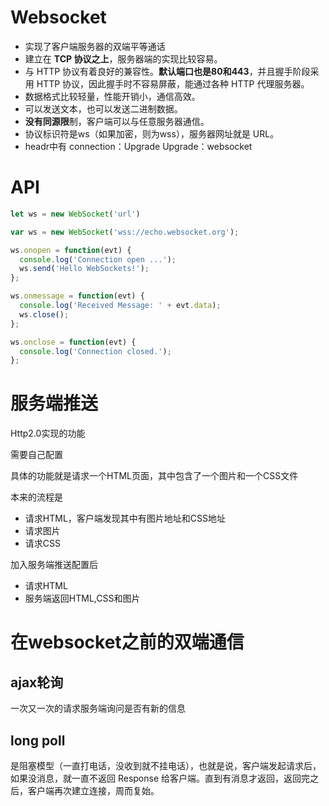 # Websocket

- 实现了客户端服务器的双端平等通话
- 建立在 **TCP 协议之上**，服务器端的实现比较容易。
- 与 HTTP 协议有着良好的兼容性。**默认端口也是80和443**，并且握手阶段采用 HTTP 协议，因此握手时不容易屏蔽，能通过各种 HTTP 代理服务器。
- 数据格式比较轻量，性能开销小，通信高效。
- 可以发送文本，也可以发送二进制数据。
- **没有同源限**制，客户端可以与任意服务器通信。
- 协议标识符是ws（如果加密，则为wss），服务器网址就是 URL。
- headr中有 connection：Upgrade      Upgrade：websocket

# API

```js
let ws = new WebSocket('url')

var ws = new WebSocket('wss://echo.websocket.org');

ws.onopen = function(evt) {
  console.log('Connection open ...');
  ws.send('Hello WebSockets!');
};

ws.onmessage = function(evt) {
  console.log('Received Message: ' + evt.data);
  ws.close();
};

ws.onclose = function(evt) {
  console.log('Connection closed.');
};
```



# 服务端推送

Http2.0实现的功能

需要自己配置

具体的功能就是请求一个HTML页面，其中包含了一个图片和一个CSS文件

本来的流程是

- 请求HTML，客户端发现其中有图片地址和CSS地址
- 请求图片
- 请求CSS

加入服务端推送配置后

- 请求HTML
- 服务端返回HTML,CSS和图片

# 在websocket之前的双端通信

## ajax轮询

一次又一次的请求服务端询问是否有新的信息

## long poll

是阻塞模型（一直打电话，没收到就不挂电话），也就是说，客户端发起请求后，如果没消息，就一直不返回 Response 给客户端。直到有消息才返回，返回完之后，客户端再次建立连接，周而复始。